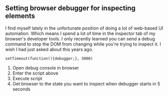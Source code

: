 ## Setting browser debugger for inspecting elements


I find myself lately in the unfortunate position of doing a lot of web-based UI
automation. Which means I spend a lot of time in the inspector tab of my browser's
developer tools. I only recently learned you can send a debug command to stop the
DOM from changing while you're trying to inspect it. I wish I had just asked
about this years ago.

```
setTimeout(function(){debugger;}, 5000)
```

1. Open debug console in browser
2. Enter the script above
3. Execute script
4. Get browser to the state you want to inspect when debugger starts in 5 seconds